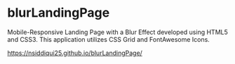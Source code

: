 # blurLandingPage
Mobile-Responsive Landing Page with a Blur Effect developed using HTML5 and CSS3. This application utilizes CSS Grid and FontAwesome Icons.


https://nsiddiqui25.github.io/blurLandingPage/

